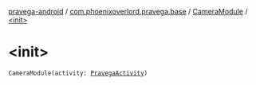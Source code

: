 [pravega-android](../../index.md) / [com.phoenixoverlord.pravega.base](../index.md) / [CameraModule](index.md) / [&lt;init&gt;](./-init-.md)

# &lt;init&gt;

`CameraModule(activity: `[`PravegaActivity`](../-pravega-activity/index.md)`)`